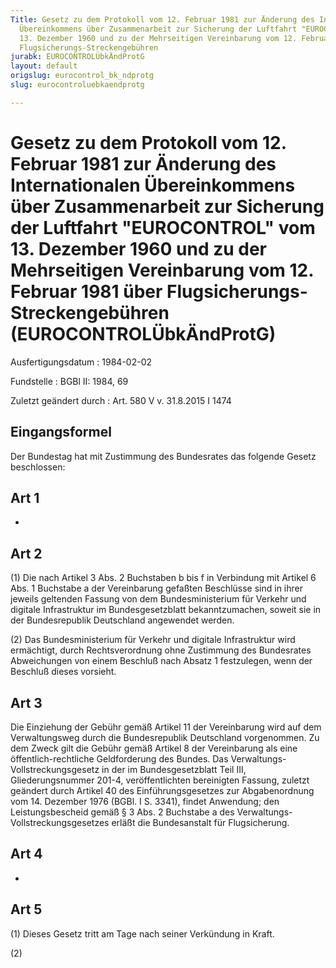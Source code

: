 ```yaml
---
Title: Gesetz zu dem Protokoll vom 12. Februar 1981 zur Änderung des Internationalen
  Übereinkommens über Zusammenarbeit zur Sicherung der Luftfahrt "EUROCONTROL" vom
  13. Dezember 1960 und zu der Mehrseitigen Vereinbarung vom 12. Februar 1981 über
  Flugsicherungs-Streckengebühren
jurabk: EUROCONTROLÜbkÄndProtG
layout: default
origslug: eurocontrol_bk_ndprotg
slug: eurocontroluebkaendprotg

---
```


# Gesetz zu dem Protokoll vom 12. Februar 1981 zur Änderung des Internationalen Übereinkommens über Zusammenarbeit zur Sicherung der Luftfahrt "EUROCONTROL" vom 13. Dezember 1960 und zu der Mehrseitigen Vereinbarung vom 12. Februar 1981 über Flugsicherungs-Streckengebühren (EUROCONTROLÜbkÄndProtG)

Ausfertigungsdatum
:   1984-02-02

Fundstelle
:   BGBl II: 1984, 69

Zuletzt geändert durch
:   Art. 580 V v. 31.8.2015 I 1474


## Eingangsformel

Der Bundestag hat mit Zustimmung des Bundesrates das folgende Gesetz
beschlossen:


## Art 1

-


## Art 2

(1) Die nach Artikel 3 Abs. 2 Buchstaben b bis f in Verbindung mit
Artikel 6 Abs. 1 Buchstabe a der Vereinbarung gefaßten Beschlüsse sind
in ihrer jeweils geltenden Fassung von dem Bundesministerium für
Verkehr und digitale Infrastruktur im Bundesgesetzblatt
bekanntzumachen, soweit sie in der Bundesrepublik Deutschland
angewendet werden.

(2) Das Bundesministerium für Verkehr und digitale Infrastruktur wird
ermächtigt, durch Rechtsverordnung ohne Zustimmung des Bundesrates
Abweichungen von einem Beschluß nach Absatz 1 festzulegen, wenn der
Beschluß dieses vorsieht.


## Art 3

Die Einziehung der Gebühr gemäß Artikel 11 der Vereinbarung wird auf
dem Verwaltungsweg durch die Bundesrepublik Deutschland vorgenommen.
Zu dem Zweck gilt die Gebühr gemäß Artikel 8 der Vereinbarung als eine
öffentlich-rechtliche Geldforderung des Bundes. Das Verwaltungs-
Vollstreckungsgesetz in der im Bundesgesetzblatt Teil III,
Gliederungsnummer 201-4, veröffentlichten bereinigten Fassung, zuletzt
geändert durch Artikel 40 des Einführungsgesetzes zur Abgabenordnung
vom 14. Dezember 1976 (BGBl. I S. 3341), findet Anwendung; den
Leistungsbescheid gemäß § 3 Abs. 2 Buchstabe a des Verwaltungs-
Vollstreckungsgesetzes erläßt die Bundesanstalt für Flugsicherung.


## Art 4

-


## Art 5

(1) Dieses Gesetz tritt am Tage nach seiner Verkündung in Kraft.

(2)

